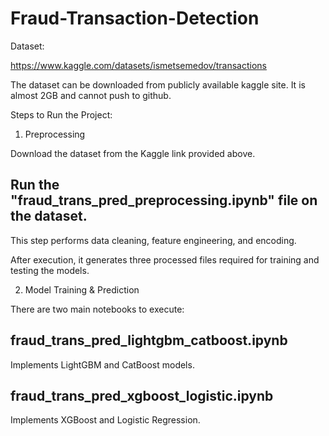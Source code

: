 # Fraud-Transaction-Detection

Dataset:

https://www.kaggle.com/datasets/ismetsemedov/transactions

The dataset can be downloaded from publicly available kaggle site. It is almost 2GB and cannot push to github.


Steps to Run the Project:

1. Preprocessing

Download the dataset from the Kaggle link provided above.

## Run the "fraud_trans_pred_preprocessing.ipynb" file on the dataset.

This step performs data cleaning, feature engineering, and encoding.

After execution, it generates three processed files required for training and testing the models.

2. Model Training & Prediction

There are two main notebooks to execute:

## fraud_trans_pred_lightgbm_catboost.ipynb

Implements LightGBM and CatBoost models.


## fraud_trans_pred_xgboost_logistic.ipynb

Implements XGBoost and Logistic Regression.
